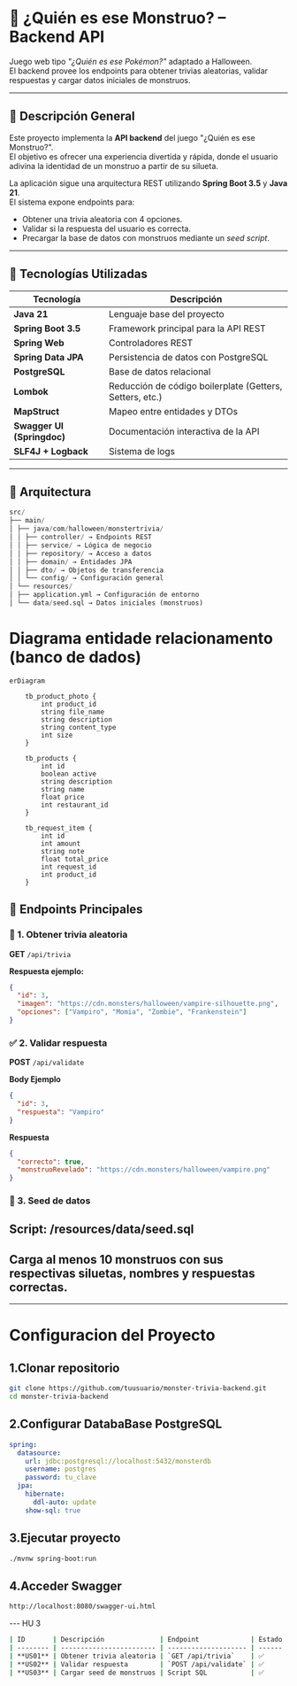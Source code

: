 # 🎃 ¿Quién es ese Monstruo? – Backend API

Juego web tipo *"¿Quién es ese Pokémon?"* adaptado a Halloween.  
El backend provee los endpoints para obtener trivias aleatorias, validar respuestas y cargar datos iniciales de monstruos.

---

## 🧠 Descripción General

Este proyecto implementa la **API backend** del juego "¿Quién es ese Monstruo?".  
El objetivo es ofrecer una experiencia divertida y rápida, donde el usuario adivina la identidad de un monstruo a partir de su silueta.

La aplicación sigue una arquitectura REST utilizando **Spring Boot 3.5** y **Java 21**.  
El sistema expone endpoints para:

- Obtener una trivia aleatoria con 4 opciones.
- Validar si la respuesta del usuario es correcta.
- Precargar la base de datos con monstruos mediante un *seed script*.

---

## 🧩 Tecnologías Utilizadas

| Tecnología | Descripción |
|-------------|-------------|
| **Java 21** | Lenguaje base del proyecto |
| **Spring Boot 3.5** | Framework principal para la API REST |
| **Spring Web** | Controladores REST |
| **Spring Data JPA** | Persistencia de datos con PostgreSQL |
| **PostgreSQL** | Base de datos relacional |
| **Lombok** | Reducción de código boilerplate (Getters, Setters, etc.) |
| **MapStruct** | Mapeo entre entidades y DTOs |
| **Swagger UI (Springdoc)** | Documentación interactiva de la API |
| **SLF4J + Logback** | Sistema de logs |

---

## 🧱 Arquitectura

``` py
src/
├── main/
│ ├── java/com/halloween/monstertrivia/
│ │ ├── controller/ → Endpoints REST
│ │ ├── service/ → Lógica de negocio
│ │ ├── repository/ → Acceso a datos
│ │ ├── domain/ → Entidades JPA
│ │ ├── dto/ → Objetos de transferencia
│ │ └── config/ → Configuración general
│ └── resources/
│ ├── application.yml → Configuración de entorno
│ └── data/seed.sql → Datos iniciales (monstruos)
```


# Diagrama entidade relacionamento (banco de dados)

```mermaid
erDiagram

    tb_product_photo {
        int product_id
        string file_name
        string description
        string content_type
        int size
    }

    tb_products {
        int id
        boolean active
        string description
        string name
        float price
        int restaurant_id
    }

    tb_request_item {
        int id
        int amount
        string note
        float total_price
        int request_id
        int product_id
    }

```

## 🧛 Endpoints Principales

### 🎲 1. Obtener trivia aleatoria
**GET** `/api/trivia`

**Respuesta ejemplo:**

```json
{
  "id": 3,
  "imagen": "https://cdn.monsters/halloween/vampire-silhouette.png",
  "opciones": ["Vampiro", "Momia", "Zombie", "Frankenstein"]
}
```

### ✅ 2. Validar respuesta
**POST** `/api/validate`

**Body Ejemplo**

```json
{
  "id": 3,
  "respuesta": "Vampiro"
}
```

**Respuesta**

```json
{
  "correcto": true,
  "monstruoRevelado": "https://cdn.monsters/halloween/vampire.png"
}
```

### 🧬 3. Seed de datos
## Script: /resources/data/seed.sql
## Carga al menos 10 monstruos con sus respectivas siluetas, nombres y respuestas correctas.

---

# Configuracion del Proyecto

## 1.Clonar repositorio
``` bash
git clone https://github.com/tuusuario/monster-trivia-backend.git
cd monster-trivia-backend
```

## 2.Configurar DatabaBase PostgreSQL
```yml
spring:
  datasource:
    url: jdbc:postgresql://localhost:5432/monsterdb
    username: postgres
    password: tu_clave
  jpa:
    hibernate:
      ddl-auto: update
    show-sql: true
```

## 3.Ejecutar proyecto

```bash
./mvnw spring-boot:run
```

## 4.Acceder Swagger

```bash
http://localhost:8080/swagger-ui.html
```
--- HU 3
``` bash
| ID       | Descripción              | Endpoint             | Estado |
| -------- | ------------------------ | -------------------- | ------ |
| **US01** | Obtener trivia aleatoria | `GET /api/trivia`    | ✅      |
| **US02** | Validar respuesta        | `POST /api/validate` | ✅      |
| **US03** | Cargar seed de monstruos | Script SQL           | ✅      |
```

